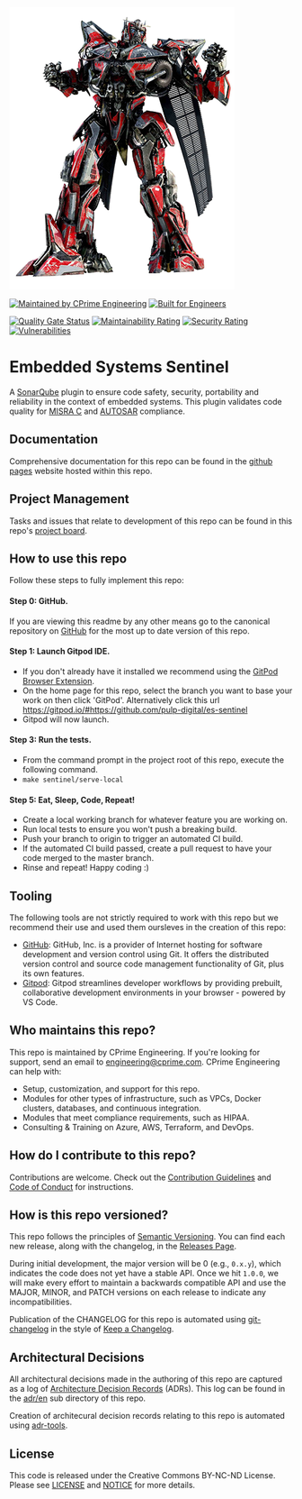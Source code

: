 <img src=".assets/sentinel-prime.png" width="400" />

[![Maintained by CPrime Engineering](https://img.shields.io/badge/maintained%20by-cprime%20engineering-ED1846)](https://cprime.com/) 
[![Built for Engineers](https://img.shields.io/badge/project-embedded%20systems%20sentinel-ED1846)](https://github.com/cprimeinc)

[![Quality Gate Status](https://sonarcloud.io/api/project_badges/measure?project=pulp-digital_es-sentinel&metric=alert_status&token=362e645be7e5de95b43640b80cd9f4cb032ff44e)](https://sonarcloud.io/dashboard?id=pulp-digital_es-sentinel)
[![Maintainability Rating](https://sonarcloud.io/api/project_badges/measure?project=pulp-digital_es-sentinel&metric=sqale_rating&token=362e645be7e5de95b43640b80cd9f4cb032ff44e)](https://sonarcloud.io/dashboard?id=pulp-digital_es-sentinel)
[![Security Rating](https://sonarcloud.io/api/project_badges/measure?project=pulp-digital_es-sentinel&metric=security_rating&token=362e645be7e5de95b43640b80cd9f4cb032ff44e)](https://sonarcloud.io/dashboard?id=pulp-digital_es-sentinel)
[![Vulnerabilities](https://sonarcloud.io/api/project_badges/measure?project=pulp-digital_es-sentinel&metric=vulnerabilities&token=362e645be7e5de95b43640b80cd9f4cb032ff44e)](https://sonarcloud.io/dashboard?id=pulp-digital_es-sentinel)

# Embedded Systems Sentinel
A [SonarQube](https://www.sonarqube.org/) plugin to ensure code safety, security, portability and reliability in the context of embedded systems. This plugin validates code quality for [MISRA C](https://en.wikipedia.org/wiki/MISRA_C) and [AUTOSAR](https://www.autosar.org/) compliance.

## Documentation

Comprehensive documentation for this repo can be found in the [github pages](https://pulp-digital.github.io/es-sentinel/) website hosted within this repo.

## Project Management

Tasks and issues that relate to development of this repo can be found in this repo's [project board](https://github.com/pulp-digital/es-sentinel/projects/1).

## How to use this repo

Follow these steps to fully implement this repo:

#### Step 0: GitHub.
If you are viewing this readme by any other means go to the canonical repository on [GitHub](https://github.com/pulp-digital/es-sentinel) for the most up to date version of this repo.

#### Step 1: Launch Gitpod IDE.
- If you don't already have it installed we recommend using the [GitPod Browser Extension](https://www.gitpod.io/docs/browser-extension/).
- On the home page for this repo, select the branch you want to base your work on then click 'GitPod'. Alternatively click this url https://gitpod.io/#https://github.com/pulp-digital/es-sentinel
- Gitpod will now launch.

#### Step 3: Run the tests.
- From the command prompt in the project root of this repo, execute the following command.
- `make sentinel/serve-local`

#### Step 5: Eat, Sleep, Code, Repeat!
- Create a local working branch for whatever feature you are working on.
- Run local tests to ensure you won't push a breaking build.
- Push your branch to origin to trigger an automated CI build.
- If the automated CI build passed, create a pull request to have your code merged to the master branch.
- Rinse and repeat! Happy coding :)


## Tooling

The following tools are not strictly required to work with this repo but we recommend their use and used them oursleves in the creation of this repo:
- [GitHub](https://GitHub.com): GitHub, Inc. is a provider of Internet hosting for software development and version control using Git. It offers the distributed version control and source code management functionality of Git, plus its own features. 
- [Gitpod](https://www.gitpod.io/): Gitpod streamlines developer workflows by providing prebuilt, collaborative development environments in your browser - powered by VS Code.

## Who maintains this repo?

This repo is maintained by CPrime Engineering. If you're looking for support, send an email to [engineering@cprime.com](mailto:engineering@cprime.com?subject=DevOps%20Library%20VPC%20AWS).
CPrime Engineering can help with:

- Setup, customization, and support for this repo.
- Modules for other types of infrastructure, such as VPCs, Docker clusters, databases, and continuous integration.
- Modules that meet compliance requirements, such as HIPAA.
- Consulting & Training on Azure, AWS, Terraform, and DevOps.

## How do I contribute to this repo?

Contributions are welcome. Check out the
[Contribution Guidelines](/CONTRIBUTING.md) and 
[Code of Conduct](/CONDUCT.md) for instructions.

## How is this repo versioned?

This repo follows the principles of [Semantic Versioning](http://semver.org/). You can find each new release,
along with the changelog, in the [Releases Page](../../releases).

During initial development, the major version will be 0 (e.g., `0.x.y`), which indicates the code does not yet have a
stable API. Once we hit `1.0.0`, we will make every effort to maintain a backwards compatible API and use the MAJOR,
MINOR, and PATCH versions on each release to indicate any incompatibilities.

Publication of the CHANGELOG for this repo is automated using [git-changelog](https://github.com/git-chglog/git-chglog) in the style of [Keep a Changelog](https://keepachangelog.com/en/1.0.0/).

## Architectural Decisions

All architectural decisions made in the authoring of this repo are captured as a log of [Architecture Decision Records](http://thinkrelevance.com/blog/2011/11/15/documenting-architecture-decisions) (ADRs). This log can be found in the [adr/en](adr/en) sub directory of this repo.

Creation of architecural decision records relating to this repo is automated using [adr-tools](https://github.com/npryce/adr-tools).

## License

This code is released under the Creative Commons BY-NC-ND License. Please see
[LICENSE](/LICENSE) and [NOTICE](/NOTICE) for more details.


